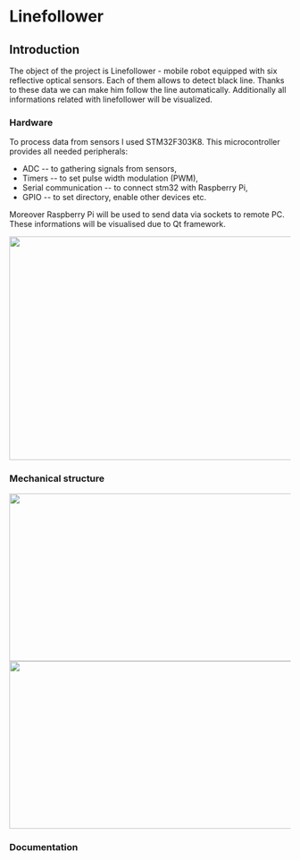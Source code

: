 # Linefollower

## Introduction
The object of the project is Linefollower - mobile robot equipped with six reflective optical sensors. Each of them allows to detect black line. Thanks to these data we can make him follow the line automatically. Additionally all informations related with linefollower will be visualized. 

### Hardware
To process data from sensors I used STM32F303K8. This microcontroller provides all needed peripherals:
* ADC -- to gathering signals from sensors,
* Timers -- to set pulse width modulation (PWM),
* Serial communication -- to connect stm32 with Raspberry Pi,
* GPIO -- to set directory, enable other devices etc.

Moreover Raspberry Pi will be used to send data via sockets to remote PC. These informations will be visualised due to Qt framework.

<img src="https://user-images.githubusercontent.com/62670083/115558073-a3bec900-a2b2-11eb-996d-28144064d336.PNG" width="800" height="400">

### Mechanical structure
<img src="https://user-images.githubusercontent.com/62670083/115558298-e1bbed00-a2b2-11eb-9e51-73908bf1ae6d.jpg" width="600" height="300"> 
<img src="https://user-images.githubusercontent.com/62670083/115558300-e2ed1a00-a2b2-11eb-83ec-ea6341b9fce7.jpg" width="600" height="300">


### Documentation
